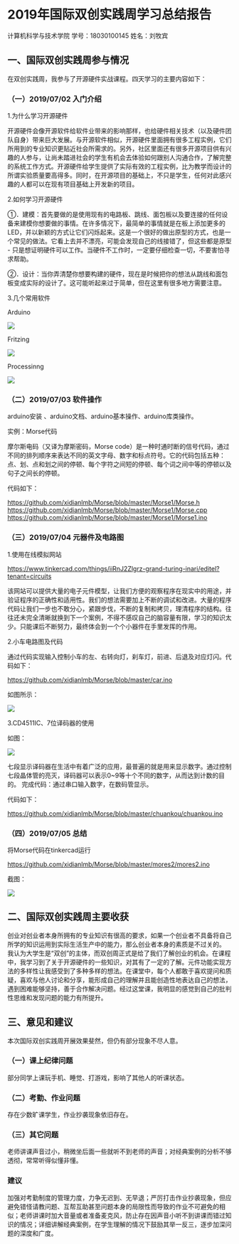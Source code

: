 # 2019年国际双创实践周学习总结报告
计算机科学与技术学院      学号：18030100145       姓名：刘牧宾

## 一、国际双创实践周参与情况   

在双创实践周，我参与了开源硬件实战课程。四天学习的主要内容如下：  

### （一）2019/07/02 入门介绍   

1.为什么学习开源硬件  

开源硬件会像开源软件给软件业带来的影响那样，也给硬件相关技术（以及硬件团队自身）带来巨大发展。与开源软件相似，开源硬件里面拥有很多工程实例，它们所用到的专业知识更贴近社会所需求的。另外，社区里面还有很多开源项目供有兴趣的人参与，让尚未踏进社会的学生有机会去体验如何跟别人沟通合作，了解完整的系统工作方式。开源硬件给学生提供了实际有效的工程实例，比为教学而设计的所谓实验质量要高得多。同时，在开源项目的基础上，不只是学生，任何对此感兴趣的人都可以在现有项目基础上开发新的项目。  

2.如何学习开源硬件  

①．建模：首先要做的是使用现有的电路板、跳线、面包板以及要连接的任何设备来建模你想要做的事情。在许多情况下，最简单的事情就是在板上添加更多的 LED，并以新颖的方式让它们闪烁起来。这是一个很好的做出原型的方式，也是一个常见的做法。它看上去并不漂亮，可能会发现自己的线接错了，但这些都是原型 - 只是想证明硬件可以工作。当硬件不工作时，一定要仔细检查一切，不要害怕寻求帮助。    

②．设计：当你弄清楚你想要构建的硬件，现在是时候把你的想法从跳线和面包板变成实际的设计了。这可能听起来过于简单，但在这里有很多地方需要注意。    
 
3.几个常用软件   

Arduino   

 ![](https://github.com/xidianlmb/Morse/blob/master/arduino.PNG)   
 
Fritzing   

 ![](https://github.com/xidianlmb/Morse/blob/master/fritzing.PNG)   
 
Processinng   

 ![](https://github.com/xidianlmb/Morse/blob/master/processing.PNG)  
 
### （二）2019/07/03 软件操作   

arduino安装 、arduino文档、arduino基本操作、arduino库类操作。   

实例：Morse代码   

摩尔斯电码（又译为摩斯密码，Morse code）是一种时通时断的信号代码，通过不同的排列顺序来表达不同的英文字母、数字和标点符号。它的代码包括五种： 点、划、点和划之间的停顿、每个字符之间短的停顿、每个词之间中等的停顿以及句子之间长的停顿。  

代码如下：   

https://github.com/xidianlmb/Morse/blob/master/Morse1/Morse.h
https://github.com/xidianlmb/Morse/blob/master/Morse1/Morse.cpp
https://github.com/xidianlmb/Morse/blob/master/Morse1/Morse1.ino  

### （三）2019/07/04 元器件及电路图   

1.使用在线模拟网站   

https://www.tinkercad.com/things/iiRnJ2Zlgrz-grand-turing-inari/editel?tenant=circuits   

该网站可以提供大量的电子元件模型，让我们方便的观察程序在现实中的用途，并验证程序的正确性和适用性。我们的想法需要加上不断的调试和改进。大量的程序代码让我们一步也不敢分心，紧跟步伐，不断的复制和拷贝，理清程序的结构。往往还未完全清晰就换到下一个案例，不得不感叹自己的脑容量有限，学习的知识太少。只能课后不断努力，最终体会到一个个小器件在手里发挥的作用。    

2.小车电路图及代码   

通过代码实现输入控制小车的左、右转向灯，刹车灯，前进、后退及对应灯闪。代码如下：  

https://github.com/xidianlmb/Morse/blob/master/car.ino     
 
如图所示：  

![](https://github.com/xidianlmb/Morse/blob/master/%E6%8D%95%E8%8E%B7.PNG)  

3.CD4511IC、7位译码器的使用   

如图：  

![](https://github.com/xidianlmb/Morse/blob/master/chuankou/chuankou.PNG)    

七段显示译码器在生活中有着广泛的应用，最普遍的就是用来显示数字。通过控制七段晶体管的亮灭，译码器可以表示0~9等十个不同的数字，从而达到计数的目的。
完成代码：通过串口输入数字，在数码管显示。  

代码如下：  

https://github.com/xidianlmb/Morse/blob/master/chuankou/chuankou.ino  

### （四）2019/07/05 总结  

将Morse代码在tinkercad运行   

https://github.com/xidianlmb/Morse/blob/master/mores2/mores2.ino  

截图：  

![](https://github.com/xidianlmb/Morse/blob/master/mores2/Morse2.PNG)  

## 二、国际双创实践周主要收获   

创业对创业者本身所拥有的专业知识有很高的要求，如果一个创业者不具备将自己所学的知识运用到实际生活生产中的能力，那么创业者本身的素质是不过关的。
我认为大学生是“双创”的主体，而双创周正式是给了我们了解创业的机会。在课程中，我学习到了关于开源硬件的一些知识，对其有了一定的了解。元件功能实现方法的多样性让我感受到了多种多样的想法。在课堂中，每个人都敢于喜欢提问和质疑，喜欢与他人讨论和分享，能形成自己的理解并且能创造性地表达自己的想法，遇到困难能够坚持，善于合作解决问题。经过这堂课，我明显的感觉到自己的批判性思维和发现问题的能力有所提升。   

## 三、意见和建议  
本次国际双创实践周开展效果斐然，但仍有部分现象不尽人意。  

### （一）课上纪律问题  
部分同学上课玩手机、睡觉、打游戏，影响了其他人的听课状态。  
### （二）考勤、作业问题  
存在少数旷课学生，作业抄袭现象依旧存在。  
### （三）其它问题  
老师讲课声音过小，稍微坐后面一些就听不到老师的声音；对经典案例的分析不够透彻，常常听得似懂非懂。
### 建议   
加强对考勤制度的管理力度，力争无迟到、无早退；严厉打击作业抄袭现象，但应避免错怪请教问题、互帮互助甚至问题本身的局限性而导致的作业不可避免的相似；老师讲课时加大音量或者准备麦克风，防止存在因声音小听不到讲课而错过知识的情况；详细讲解经典案例，在学生理解的情况下鼓励其举一反三，逐步加深问题的深度和广度。
